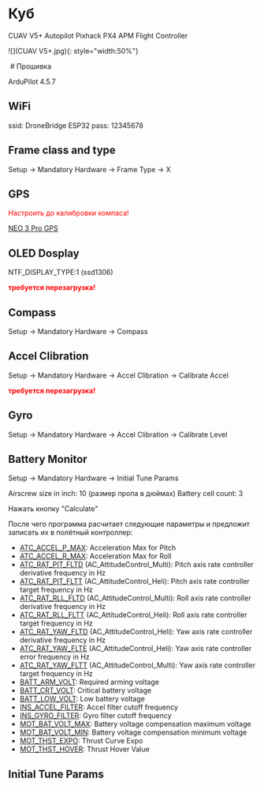 # Куб

CUAV V5+ Autopilot Pixhack PX4 APM Flight Controller

![](CUAV V5+.jpg){: style="width:50%"}

<image >
# Прошивка

ArduPilot 4.5.7

## WiFi

ssid: DroneBridge ESP32
pass: 12345678

## Frame class and type

Setup -> Mandatory Hardware -> Frame Type -> X

## GPS

<span style="color:red">Настроить до калибровки компаса!</span>

[NEO 3 Pro GPS](../../settings/equipment/GPS/NEO_3_Pro_GPS.md)

## OLED Dosplay

NTF_DISPLAY_TYPE:1 (ssd1306)

<span style="color:red">**требуется перезагрузка!**</span>

## Compass

Setup -> Mandatory Hardware -> Compass

## Accel Clibration

Setup -> Mandatory Hardware -> Accel Clibration -> Calibrate Accel

<span style="color:red">**требуется перезагрузка!**</span>

## Gyro

Setup -> Mandatory Hardware -> Accel Clibration -> Calibrate Level

## Battery Monitor

Setup -> Mandatory Hardware ->  Initial Tune Params

Airscrew size in inch: 10 (размер пропа в дюймах)
Battery cell count: 3

Нажать кнопку "Calculate"

После чего программа расчитает следующие параметры и предложит записать их в полётный контроллер:

* [ATC_ACCEL_P_MAX](https://ardupilot.org/copter/docs/parameters.html#atc-accel-p-max-acceleration-max-for-pitch): Acceleration Max for Pitch
* [ATC_ACCEL_R_MAX](https://ardupilot.org/copter/docs/parameters.html#atc-accel-r-max-acceleration-max-for-roll): Acceleration Max for Roll
* [ATC_RAT_PIT_FLTD](https://ardupilot.org/copter/docs/parameters.html#atc-rat-pit-fltd-ac-attitudecontrol-multi-pitch-axis-rate-controller-derivative-frequency-in-hz) (AC_AttitudeControl_Multi): Pitch axis rate controller derivative frequency in Hz
* [ATC_RAT_PIT_FLTT](https://ardupilot.org/copter/docs/parameters.html#atc-rat-pit-fltt-ac-attitudecontrol-heli-pitch-axis-rate-controller-target-frequency-in-hz) (AC_AttitudeControl_Heli): Pitch axis rate controller target frequency in Hz
* [ATC_RAT_RLL_FLTD](https://ardupilot.org/copter/docs/parameters.html#atc-rat-rll-fltd-ac-attitudecontrol-multi-roll-axis-rate-controller-derivative-frequency-in-hz) (AC_AttitudeControl_Multi): Roll axis rate controller derivative frequency in Hz
* [ATC_RAT_RLL_FLTT](https://ardupilot.org/copter/docs/parameters.html#atc-rat-rll-fltt-ac-attitudecontrol-heli-roll-axis-rate-controller-target-frequency-in-hz) (AC_AttitudeControl_Heli): Roll axis rate controller target frequency in Hz
* [ATC_RAT_YAW_FLTD](https://ardupilot.org/copter/docs/parameters.html#atc-rat-yaw-fltd-ac-attitudecontrol-heli-yaw-axis-rate-controller-derivative-frequency-in-hz) (AC_AttitudeControl_Heli): Yaw axis rate controller derivative frequency in Hz
* [ATC_RAT_YAW_FLTE](https://ardupilot.org/copter/docs/parameters.html#atc-rat-yaw-flte-ac-attitudecontrol-heli-yaw-axis-rate-controller-error-frequency-in-hz) (AC_AttitudeControl_Heli): Yaw axis rate controller error frequency in Hz
* [ATC_RAT_YAW_FLTT](https://ardupilot.org/copter/docs/parameters.html#atc-rat-yaw-fltt-ac-attitudecontrol-multi-yaw-axis-rate-controller-target-frequency-in-hz) (AC_AttitudeControl_Multi): Yaw axis rate controller target frequency in Hz
* [BATT_ARM_VOLT](https://ardupilot.org/copter/docs/parameters.html#batt-arm-volt-required-arming-voltage): Required arming voltage
* [BATT_CRT_VOLT](https://ardupilot.org/copter/docs/parameters.html#batt-crt-volt-critical-battery-voltage): Critical battery voltage
* [BATT_LOW_VOLT](https://ardupilot.org/copter/docs/parameters.html#batt-low-mah-low-battery-capacity): Low battery voltage
* [INS_ACCEL_FILTER](https://ardupilot.org/copter/docs/parameters.html#ins-accel-filter-accel-filter-cutoff-frequency): Accel filter cutoff frequency
* [INS_GYRO_FILTER](https://ardupilot.org/copter/docs/parameters.html#ins-gyro-filter-gyro-filter-cutoff-frequency): Gyro filter cutoff frequency
* [MOT_BAT_VOLT_MAX](https://ardupilot.org/copter/docs/parameters.html#mot-bat-volt-max-battery-voltage-compensation-maximum-voltage): Battery voltage compensation maximum voltage
* [MOT_BAT_VOLT_MIN](https://ardupilot.org/copter/docs/parameters.html#mot-bat-volt-min-battery-voltage-compensation-minimum-voltage): Battery voltage compensation minimum voltage
* [MOT_THST_EXPO](https://ardupilot.org/copter/docs/parameters.html#mot-thst-expo-thrust-curve-expo): Thrust Curve Expo
* [MOT_THST_HOVER](https://ardupilot.org/copter/docs/parameters.html#mot-thst-hover-thrust-hover-value): Thrust Hover Value

## Initial Tune Params
